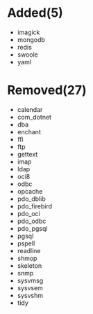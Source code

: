 Added(5)
===============================================================
+ imagick
+ mongodb
+ redis
+ swoole
+ yaml

Removed(27)
==============================================================
- calendar
- com_dotnet
- dba
- enchant
- ffi
- ftp
- gettext
- imap
- ldap
- oci8
- odbc
- opcache
- pdo_dblib
- pdo_firebird
- pdo_oci
- pdo_odbc
- pdo_pgsql
- pgsql
- pspell
- readline
- shmop
- skeleton
- snmp
- sysvmsg
- sysvsem
- sysvshm
- tidy

